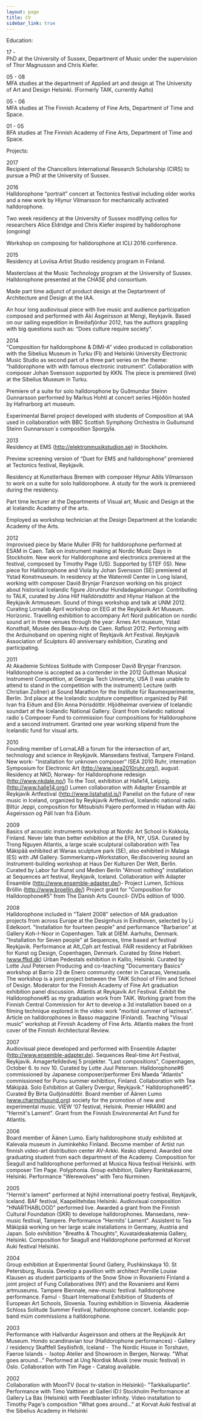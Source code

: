 ```yaml
---
layout: page
title: CV
sidebar_link: true
---
```

Education:

17 -  
PhD at the University of Sussex, Department of Music under the supervision of Thor Magnusson and Chris Kiefer.  

05 - 08  
MFA studies at the department of Applied art and design at The University of Art and Design Helsinki. (Formerly TAIK, currently Aalto)  

05 - 06  
MFA studies at The Finnish Academy of Fine Arts, Department of Time and Space.  

01 - 05  
BFA studies at The Finnish Academy of Fine Arts, Department of Time and Space.  

Projects:  


2017  
Recipient of the Chancellors International Research Scholarship (CIRS) to pursue a PhD at the University of Sussex.

2016  
Halldorophone “portrait” concert at Tectonics festival including older works and a new work by Hlynur Vilmarsson for mechanically activated halldorophone.

Two week residency at the University of Sussex modifying cellos for researchers Alice Eldridge and Chris Kiefer inspired by halldorophone (ongoing)

Workshop on composing for halldorophone at ICLI 2016 conference.

2015  
Residency at Loviisa Artist Studio residency program in Finland.

Masterclass at the Music Technology program at the University of Sussex. Halldorophone presented at the CHASE phd consortium.

Made part time adjunct of product design at the Deptartment of Architecture and Design at the IAA.

An hour long audiovisual piece with live music and audience participation composed and performed with Áki Ásgeirsson at Mengi, Reykjavík. Based on our sailing expedition in Breiðafjörður 2012, has the authors grappling with big questions such as: “Does culture require society”.

2014  
“Composition for halldorophone & DIMI-A” video produced in collaboration with the Sibelius Museum in Turku (FI) and Helsinki University Electronic Music Studio as second part of a three part series on the theme: “halldorophone with with famous electronic instrument”. Collaboration with composer Johan Svensson supported by KKN. The piece is premiered (live) at the Sibelius Museum in Turku.


Premiere of a suite for solo halldorophone by Guðmundur Steinn Gunnarsson performed by Markus Hohti at concert series Hljóðön hosted by Hafnarborg art museum.

Experimental Barrel project developed with students of Composition at IAA used in collaboration with BBC Scottish Symphony Orchestra in Guðumund Steinn Gunnarsson´s composition Sporgýla.


2013  
Residency at EMS (http://elektronmusikstudion.se) in Stockholm.

Preview screening version of “Duet for EMS and halldorophone” premiered at Tectonics festival, Reykjavík.

Residency at Kunstlerhaus Bremen with composer Hlynur Aðils Vilmarsson to work on a suite for solo halldorophone. A study for the work is premiered during the residency.

Part time lecturer at the Departments of Visual art, Music and Design at the at Icelandic Academy of the arts.

Employed as workshop technician at the Design Department at the Icelandic Academy of the Arts.


2012  
Improvised piece by Marie Muller (FR) for halldorophone performed at ESAM in Caen.
Talk on instrument making at Nordic Music Days in Stockholm. New work for Halldorophone and electronics premiered at the festival, composed by Timothy Page (US). Supported by STEF (IS).
New piece for Halldorophone and Viola by Johan Svensson (SE) premiered at Ystad Konstmuseum.
In residency at the Watermill Center in Long Island, working with composer Davíð Brynjar Franzson working on his project about historical Icelandic figure Jörundur Hundadagakonungur.
Contributing to TALK, curated by Jóna Hlíf Halldórsdóttir and Hlynur Hallson at the Reykjavík Artmuseum.
Sound of things workshop and talk at UNM 2012.
Curating Lornalab April workshop on EEG at the Reykjavík Art Museum.
Horizonic. Travelling exhibition to accompany Art Nord publication on nordic sound art in three venues through the year: Árnes Art museum, Ystad Konsthall, Musée des Beaux-Arts de Caen.
Raflost 2012. Performing with the Arduinoband on opening night of Reykjavík Art Festival.
Reykjavík Association of Sculptors 40 anniversary exhibition, Curating and participating.

2011  
At Akademie Schloss Solitude with Composer Davíð Brynjar Franzson.
Halldorophone is accepted as a contender in the 2012 Guthman Musical Instrument Competition, at Georgia Tech University, USA (I was unable to attend to stand in the competition with the instrument)
Lecture (with Christian Zollner) at Sound Marathon for the Institute für Raumexperimente, Berlin.
3rd place at the Icelandic sculpture competition organized by Páll Ivan frá Eiðum and Elín Anna Þórisdóttir.
Hljóðheimar overview of Icelandic soundart at the Icelandic National Gallery.
Grant from Icelandic national radio´s Composer Fund to commission four compositions for Halldorophone and a second instrument.
Granted one year working stipend from the Icelandic fund for visual arts.

2010  
Founding member of LornaLAB a forum for the intersection of art, technology and science in Reykjavík.
Mansedans festival, Tampere Finland. New work- "Installation for unknown composer"
ISEA 2010 Ruhr, internation Symposium for Electronic Art (http://www.isea2010ruhr.org/), august.
Residency at NKD, Norway- for Halldorophone redesign (http://www.nkdale.no/)
To the Tool, exhibition at Halle14, Leipzig. (http://www.halle14.org/)
Lumen collaboration with Adapter Ensamble at Reykjavík Artfestival (http://www.listahatid.is/)
Panelist on the future of new music in Iceland, organized by Reykjavík Artfestival, Icelandic national radio.
Bíltúr Jeppi, composition for Mitsubishi Pajero performed in Hlaðan with Áki Ásgeirsson og Páll Ivan frá Eiðum.

2009  
Basics of acoustic instruments workshop at Nordic Art School in Kokkola, Finland.
Never late than better exhibition at the EFA, NY, USA. Curated by Trong Nguyen
Atlantis, a large scale sculptural collaboration with Tea Mäkipää exhibited at Wanas sculpture park (SE), also exhibited in Malaga (ES) with JM Gallery.
Sommerkamp+Workstation, Re:discovering sound an Instrument-building workshop at Haus Der Kulturen Der Welt, Berlin. Curated by Labor fur Kunst und Medien Berlin
"Almost nothing" installation at Sequences art festival, Reykjavík, Iceland.
Collaboration with Adapter Ensamble (http://www.ensemble-adapter.de/)- Project Lumen, Schloss Bröllin (http://www.broellin.de/)
Project grant for "Composition for Halldorophone#5" from The Danish Arts Council- DVDs edition of 1000.


2008  
Halldorophone included in "Talent 2008" selection of MA graduation projects from across Europe at the Designhuis in Eindhoven, selected by Li Edelkoort.
"Installation for fourteen people" and performance "Barbarion" at Gallery Koh-I-Noor in Copenhagen.
Talk at DIEM. Aarhuhs, Denmark.
"Installation for Seven people" at Sequences, time based art festival Reykjavik.
Performance at Alt_Cph art festival.
FAIR residency at Fabrikken for Kunst og Design, Copenhagen, Denmark. Curated by Stine Hebert. (www.ffkd.dk)
Urban Pedestals exhibition in Kallio, Helsinki. Curated by Lotte Juul Petersen
Producing and co-teaching "Documentary Basics" workshop at Barrio 23 de Enero community center in Caracas, Venezuela. The workshop is a joint project between the TAIK School of Film and School of Design.
Moderator for the Finnish Academy of Fine Art graduation exhibition panel discussion.
Atlantis at Reykjavík Art Festival.
Exhibit the Halldorophone#5 as my graduation work from TAIK.
Working grant from the Finnish Central Commission for Art to develop a 3d installation based on a filming technique explored in the video work "morbid summer of laziness".
Article on halldorophones in Basso magazine (Finland).
Teaching "Visual music" workshop at Finnish Academy of Fine Arts.
Atlantis makes the front cover of the Finnish Architectural Review.

2007  
Audiovisual piece developed and performed with Ensemble Adapter (http://www.ensemble-adapter.de).
Sequences Real-time Art Festival, Reykjavik.
Amagerfelldedvej 5 projekter. "Last compositions", Copenhagen, October 6. to nov 10. Curated by Lotte Juul Petersen.
Halldorophone#6 commissioned by Japanese composer/performer Emi Maeda
"Atlantis" commissioned for Purnu summer exhibition, Finland. Collaboration with Tea Mäkipää.
Solo Exhibition at Gallery Dvergur, Reykjavík." Halldorophone#5". Curated By Birta Guðjónsdóttir.
Board member of Äänen Lumo (www.charmofsound.org) society for the promotion of new and experimental music.
VIEW '07 festival, Helsink. Premier HRARKI and "Hermit's Lament".
Grant from the Finnish Environmental Art Fund for Atlantis.

2006  
Board member of Äänen Lumo.
Early halldorophone study exhibited at Kalevala museum in Juminkehko Finland.
Become member of Artist run finnish video-art distribution center AV-Arkki.
Kesko stipend. Awarded one graduating student from each department of the Academy.
Composition for Seagull and halldorophone performed at Musica Nova festival Helsinki. with composer Tim Page.
Polyphonia. Group exhibition, Gallery Ranktakasarmi, Helsinki. Performance "Werewolves" with Tero Nurminen.

2005  
"Hermit's lament" performed at Nýhil international poetry festival, Reykjavík, Iceland.
BAF festival, Kaapelitehdas Helsinki. Audiovisual composition "HNARTHABLOOD" performed live.
Awarded a grant from the Finnish Cultural Foundation (SKR) to develope halldorophones.
Mansedans, new-music festival, Tampere. Performance "Hermits' Lament".
Assistent to Tea Mäkipää working on her large scale installations in Germany, Austria and Japan.
Solo exhibition "Breaths & Thoughts", Kuvataideakatemia Gallery, Helsinki.
Composition for Seagull and Halldorophone performed at Korvat Auki festival Helsinki.

2004  
Group exhibition at Experimental Sound Gallery, Pushkinskaya 10. St Petersburg, Russia.
Develop a pavillion with architect Pernille Louise Klausen as student participants of the Snow Show in Rovaniemi Finland a joint project of Fung Collaboratives (NY) and the Rovaniemi and Kemi artmuseums.
Tampere Biennale, new-music festival. halldorophone performance.
Famul - Stuart International Exhibition of Students of European Art Schools, Slovenia. Touring exhibition in Slovenia.
Akademie Schloss Solitude Summer Festival, halldorophone concert.
Icelandic pop-band múm commissions a halldorophone.

2003  
Performance with Hallvardur Asgeirsson and others at the Reykjavik Art Museum.
Hondo scandinavian tour (Halldorophone performances) - Gallery / residency Skaftfell Seyðisfirði, Iceland -  The Nordic House in Torshavn, Faeroe Islands -  Isotop Atelier and Showroom in Bergen, Norway.
"What goes around..." Performed at Ung Nordisk Musik (new music festival) in Oslo. Collaboration with Tim Page - Catalog available.

2002  
Collaboration with MoonTV (local tv-station in Helsinki)- "Tarkkailupartio".
Performance with Timo Vaittinen at Gallerí ID:I Stockholm
Performance at Gallery La Bás (Helsinki) with Feedblaster Infinity.
Video installation to Timothy Page's composition "What goes around..." at  Korvat Auki festival at the Sibelius Academy in Helsinki
